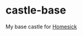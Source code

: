 castle-base
===========

My base castle for [Homesick](https://github.com/technicalpickles/homesick)

